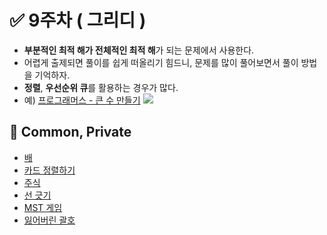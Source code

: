 # ✅ 9주차 ( 그리디 )

- **부분적인 최적 해가 전체적인 최적 해**가 되는 문제에서 사용한다.
- 어렵게 출제되면 풀이를 쉽게 떠올리기 힘드니, 문제를 많이 풀어보면서 풀이 방법을 기억하자.
- **정렬**, **우선순위 큐**를 활용하는 경우가 많다.
- 예) [프로그래머스 - 큰 수 만들기](https://school.programmers.co.kr/learn/courses/30/lessons/42883)
  ![](https://velog.velcdn.com/images/pppp0722/post/b71a33b6-d4b0-4f24-8b41-711b44f36517/image.png)

## 📝 Common, Private

- [배](https://www.acmicpc.net/problem/1092)
- [카드 정렬하기](https://www.acmicpc.net/problem/1715)
- [주식](https://www.acmicpc.net/problem/11501)
- [선 긋기](https://www.acmicpc.net/problem/2170)
- [MST 게임](https://www.acmicpc.net/problem/16202)
- [잃어버린 괄호](https://www.acmicpc.net/problem/1541)
